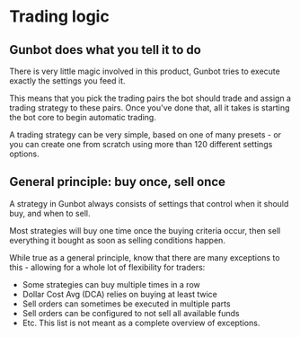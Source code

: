 # Trading logic

## Gunbot does what you tell it to do

There is very little magic involved in this product, Gunbot tries to execute exactly the settings you feed it. 

This means that you pick the trading pairs the bot should trade and assign a trading strategy to these pairs. Once you've done that, all it takes is starting the bot core to begin automatic trading.

A trading strategy can be very simple, based on one of many presets - or you can create one from scratch using more than 120 different settings options.



## General principle: buy once, sell once

A strategy in Gunbot always consists of settings that control when it should buy, and when to sell.

Most strategies will buy one time once the buying criteria occur, then sell everything it bought as soon as selling conditions happen.

While true as a general principle, know that there are many exceptions to this - allowing for a whole lot of flexibility for traders:

* Some strategies can buy multiple times in a row
* Dollar Cost Avg \(DCA\) relies on buying at least twice
* Sell orders can sometimes be executed in multiple parts
* Sell orders can be configured to not sell all available funds
* Etc. This list is not meant as a complete overview of exceptions.












